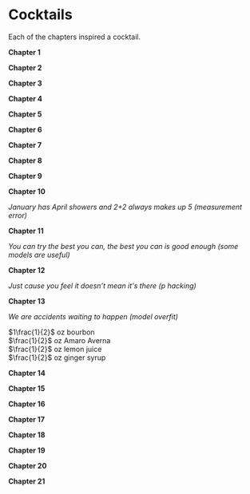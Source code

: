 

# Cocktails
<!-- and music -->

Each of the chapters inspired a cocktail.

<!-- , which could drunk while thinking about the chapter and listening to music. -->

**Chapter 1**



<!-- Album: Bright Eyes, *I'm Wide Awake, It's Morning* -->



**Chapter 2**


**Chapter 3**


**Chapter 4**


**Chapter 5**


**Chapter 6**


**Chapter 7**


**Chapter 8**



<!-- Album: The Strokes, *Last Nite* -->


**Chapter 9**


<!-- Album: Olivia Rodrigo, *good 4 u* -->


**Chapter 10**

*January has April showers and 2+2 always makes up 5 (measurement error)* 

<!-- Album: John Mayer, *Where the Light Is* -->


**Chapter 11**

*You can try the best you can, the best you can is good enough (some models are useful)*

<!-- Album: Sturgill Simpson, *Metamodern Sounds in Country Music* -->


**Chapter 12**

*Just cause you feel it doesn’t mean it's there (p hacking)*

<!-- Album: Chance the Rapper, *Coloring Book* -->


**Chapter 13**

*We are accidents waiting to happen (model overfit)*

$1\frac{1}{2}$ oz bourbon  
$\frac{1}{2}$ oz Amaro Averna  
$\frac{1}{2}$ oz lemon juice  
$\frac{1}{2}$ oz ginger syrup

<!-- Album: Jay Z, *The Black Album* -->


**Chapter 14**


**Chapter 15**


**Chapter 16**


**Chapter 17**


**Chapter 18**


**Chapter 19**


**Chapter 20**


**Chapter 21**


